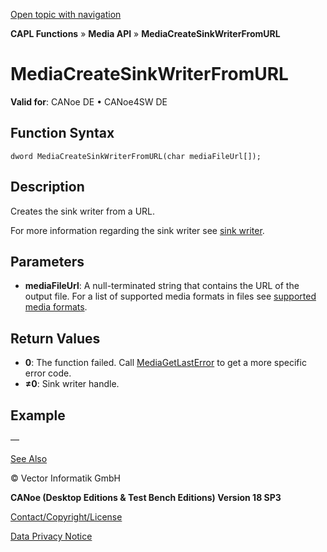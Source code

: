 [Open topic with navigation](../../../../../CANoeDEFamily.htm#Topics/CAPLFunctions/Media/Functions/CAPLfunctionMediaCreateSinkWriterFromURL.md)

**CAPL Functions** » **Media API** » **MediaCreateSinkWriterFromURL**

# MediaCreateSinkWriterFromURL

**Valid for**: CANoe DE • CANoe4SW DE

## Function Syntax

```
dword MediaCreateSinkWriterFromURL(char mediaFileUrl[]);
```

## Description

Creates the sink writer from a URL.

For more information regarding the sink writer see [sink writer](../CAPLfunctionsMediaSinkWriter.md).

## Parameters

- **mediaFileUrl**: A null-terminated string that contains the URL of the output file. For a list of supported media formats in files see [supported media formats](../CAPLfunctionsMediaFormats.md).

## Return Values

- **0**: The function failed. Call [MediaGetLastError](CAPLfunctionMediaGetLastError.md) to get a more specific error code.
- **≠0**: Sink writer handle.

## Example

—

[See Also](javascript:void(0);)

© Vector Informatik GmbH

**CANoe (Desktop Editions & Test Bench Editions) Version 18 SP3**

[Contact/Copyright/License](../../../Shared/ContactCopyrightLicense.md)

[Data Privacy Notice](https://www.vector.com/int/en/company/get-info/privacy-policy/)